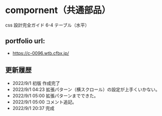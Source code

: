 # compornent（共通部品）

css 設計完全ガイド 6-4 テーブル（水平）

## portfolio url:

- https://c-0096.wtb.cfbx.jp/

## 更新履歴

- 2022/9/1 初版 作成完了
- 2022/9/1 04:23 拡張パターン（横スクロール）の設定が上手くいかない。
- 2022/9/1 05:00 拡張パターンまでできた。
- 2022/9/1 05:00 コメント追記。
- 2022/9/1 20:37 完成
